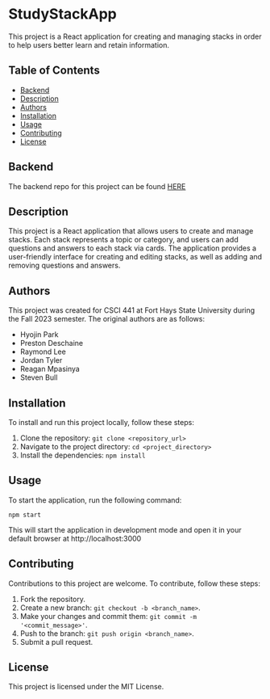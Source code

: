 # StudyStackApp

This project is a React application for creating and managing stacks in order to help users better learn and retain information.

## Table of Contents

- [Backend](#backend)
- [Description](#description)
- [Authors](#authors)
- [Installation](#installation)
- [Usage](#usage)
- [Contributing](#contributing)
- [License](#license)

## Backend

The backend repo for this project can be found [HERE](https://github.com/StevenWBull/StudyStackServer)

## Description

This project is a React application that allows users to create and manage stacks. Each stack represents a topic or category, and users can add questions and answers to each stack via cards. The application provides a user-friendly interface for creating and editing stacks, as well as adding and removing questions and answers.

## Authors

This project was created for CSCI 441 at Fort Hays State University during the Fall 2023 semester. The original authors are as follows:

- Hyojin Park
- Preston Deschaine
- Raymond Lee
- Jordan Tyler
- Reagan Mpasinya
- Steven Bull

## Installation

To install and run this project locally, follow these steps:

1. Clone the repository: `git clone <repository_url>`
2. Navigate to the project directory: `cd <project_directory>`
3. Install the dependencies: `npm install`

## Usage

To start the application, run the following command:

`npm start`

This will start the application in development mode and open it in your default browser at http://localhost:3000

## Contributing

Contributions to this project are welcome. To contribute, follow these steps:

1. Fork the repository.
2. Create a new branch: `git checkout -b <branch_name>`.
3. Make your changes and commit them: `git commit -m '<commit_message>'`.
4. Push to the branch: `git push origin <branch_name>`.
5. Submit a pull request.

## License

This project is licensed under the MIT License.